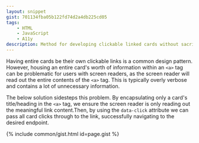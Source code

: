 ```yaml
---
layout: snippet
gist: 701134fba05b122fd74d2a4db225cd05
tags:
    - HTML
    - JavaScript
    - A11y
description: Method for developing clickable linked cards without sacrificing the user experience for screen reader users.
---
```


Having entire cards be their own clickable links is a common design pattern. However, housing an entire card's worth of information within an `<a>` tag can be problematic for users with screen readers, as the screen reader will read out the entire contents of the `<a>` tag. This is typically overly verbose and contains a lot of unnecessary information.

The below solution sidesteps this problem. By encapsulating only a card's title/heading in the `<a>` tag, we ensure the screen reader is only reading out the meaningful link content.Then, by using the `data-click` attribute we can pass all card clicks through to the link, successfully navigating to the desired endpoint.

{% include common/gist.html id=page.gist %}